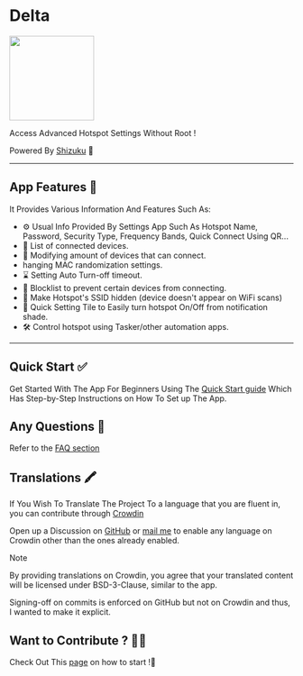 # Delta

<img src="https://i.postimg.cc/k4RhYVnx/1000047246.png)](https://postimg.cc/r0cJKwRm" height="150" />

Access Advanced Hotspot Settings Without Root !

Powered By [Shizuku](https://shizuku.rikka.app/) 🤩

</div>

---

## App Features 🥳

It Provides Various Information And Features Such As:
- ⚙️ Usual Info Provided By Settings App Such As Hotspot Name, Password, Security Type, Frequency Bands, Quick Connect Using QR...
- 📃 List of connected devices.
- 📱 Modifying amount of devices that can connect.
- hanging MAC randomization settings.
- ⌛ Setting Auto Turn-off timeout.
- 🚧 Blocklist to prevent certain devices from connecting.
- 🔐 Make Hotspot's SSID hidden (device doesn't appear on WiFi scans)
- 🔗 Quick Setting Tile to Easily turn hotspot On/Off from notification shade.
- 🛠️ Control hotspot using Tasker/other automation apps.

---
## Quick Start ✅

Get Started With The App For Beginners Using The [Quick Start guide](https://delta.shadoe.dev/quick-start-guide/)
Which Has Step-by-Step Instructions on How To Set up The App.

## Any Questions 🤔

Refer to the [FAQ section](https://delta.shadoe.dev/faq/)

## Translations 🖍️

If You Wish To Translate The Project To a language that you are fluent in, you
can contribute through [Crowdin](https://crowdin.com/project/delta-app)

Open up a Discussion on [GitHub](https://github.com/supershadoe/delta/discussions/new?category=ideas)
or [mail me](mailto:shadoe@shadoe.dev) to enable any language on Crowdin other
than the ones already enabled.

> [!NOTE]
> By providing translations on Crowdin, you agree that your translated content
> will be licensed under BSD-3-Clause, similar to the app.

Signing-off on commits is enforced on GitHub but not on Crowdin and thus, I
wanted to make it explicit.

## Want to Contribute ? 👨‍💻

Check Out This [page](https://github.com/supershadoe/delta/contribute) on how
to start !:hugs:

